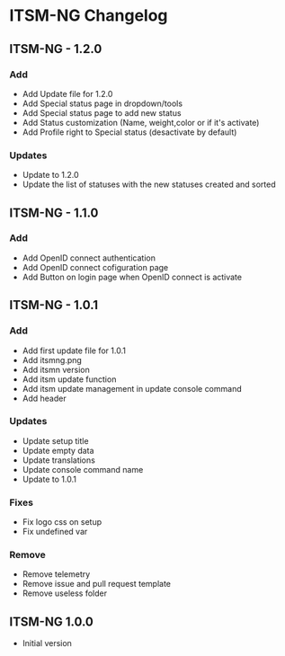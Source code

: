 # ITSM-NG Changelog

## ITSM-NG - 1.2.0

### Add

* Add Update file for 1.2.0
* Add Special status page in dropdown/tools
* Add Special status page to add new status
* Add Status customization (Name, weight,color or if it's activate)
* Add Profile right to Special status (desactivate by default)

### Updates

* Update to 1.2.0
* Update the list of statuses with the new statuses created and sorted

## ITSM-NG - 1.1.0

### Add

* Add OpenID connect authentication
* Add OpenID connect cofiguration page
* Add Button on login page when OpenID connect is activate

## ITSM-NG - 1.0.1

### Add

* Add first update file for 1.0.1
* Add itsmng.png
* Add itsmn version
* Add itsm update function
* Add itsm update management in update console command
* Add header

### Updates

* Update setup title
* Update empty data
* Update translations
* Update console command name
* Update to 1.0.1

### Fixes

* Fix logo css on setup
* Fix undefined var

### Remove

* Remove telemetry
* Remove issue and pull request template
* Remove useless folder

## ITSM-NG 1.0.0

* Initial version